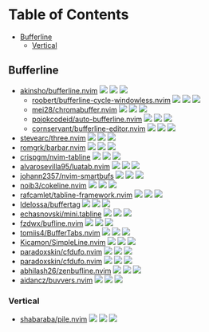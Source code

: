 # Table of Contents

<!-- toc -->

- [Bufferline](#bufferline)
  * [Vertical](#vertical)

<!-- tocstop -->

## Bufferline

- [akinsho/bufferline.nvim](https://github.com/akinsho/bufferline.nvim) ![](https://img.shields.io/github/stars/akinsho/bufferline.nvim) ![](https://img.shields.io/github/last-commit/akinsho/bufferline.nvim) ![](https://img.shields.io/github/commit-activity/y/akinsho/bufferline.nvim)
  - [roobert/bufferline-cycle-windowless.nvim](https://github.com/roobert/bufferline-cycle-windowless.nvim) ![](https://img.shields.io/github/stars/roobert/bufferline-cycle-windowless.nvim) ![](https://img.shields.io/github/last-commit/roobert/bufferline-cycle-windowless.nvim) ![](https://img.shields.io/github/commit-activity/y/roobert/bufferline-cycle-windowless.nvim)
  - [mei28/chromabuffer.nvim](https://github.com/mei28/chromabuffer.nvim) ![](https://img.shields.io/github/stars/mei28/chromabuffer.nvim) ![](https://img.shields.io/github/last-commit/mei28/chromabuffer.nvim) ![](https://img.shields.io/github/commit-activity/y/mei28/chromabuffer.nvim)
  - [pojokcodeid/auto-bufferline.nvim](https://github.com/pojokcodeid/auto-bufferline.nvim) ![](https://img.shields.io/github/stars/pojokcodeid/auto-bufferline.nvim) ![](https://img.shields.io/github/last-commit/pojokcodeid/auto-bufferline.nvim) ![](https://img.shields.io/github/commit-activity/y/pojokcodeid/auto-bufferline.nvim)
  - [cornservant/bufferline-editor.nvim](https://github.com/cornservant/bufferline-editor.nvim) ![](https://img.shields.io/github/stars/cornservant/bufferline-editor.nvim) ![](https://img.shields.io/github/last-commit/cornservant/bufferline-editor.nvim) ![](https://img.shields.io/github/commit-activity/y/cornservant/bufferline-editor.nvim)
- [stevearc/three.nvim](https://github.com/stevearc/three.nvim) ![](https://img.shields.io/github/stars/stevearc/three.nvim) ![](https://img.shields.io/github/last-commit/stevearc/three.nvim) ![](https://img.shields.io/github/commit-activity/y/stevearc/three.nvim)
- [romgrk/barbar.nvim](https://github.com/romgrk/barbar.nvim) ![](https://img.shields.io/github/stars/romgrk/barbar.nvim) ![](https://img.shields.io/github/last-commit/romgrk/barbar.nvim) ![](https://img.shields.io/github/commit-activity/y/romgrk/barbar.nvim)
- [crispgm/nvim-tabline](https://github.com/crispgm/nvim-tabline) ![](https://img.shields.io/github/stars/crispgm/nvim-tabline) ![](https://img.shields.io/github/last-commit/crispgm/nvim-tabline) ![](https://img.shields.io/github/commit-activity/y/crispgm/nvim-tabline)
- [alvarosevilla95/luatab.nvim](https://github.com/alvarosevilla95/luatab.nvim) ![](https://img.shields.io/github/stars/alvarosevilla95/luatab.nvim) ![](https://img.shields.io/github/last-commit/alvarosevilla95/luatab.nvim) ![](https://img.shields.io/github/commit-activity/y/alvarosevilla95/luatab.nvim)
- [johann2357/nvim-smartbufs](https://github.com/johann2357/nvim-smartbufs) ![](https://img.shields.io/github/stars/johann2357/nvim-smartbufs) ![](https://img.shields.io/github/last-commit/johann2357/nvim-smartbufs) ![](https://img.shields.io/github/commit-activity/y/johann2357/nvim-smartbufs)
- [noib3/cokeline.nvim](https://github.com/noib3/cokeline.nvim) ![](https://img.shields.io/github/stars/noib3/cokeline.nvim) ![](https://img.shields.io/github/last-commit/noib3/cokeline.nvim) ![](https://img.shields.io/github/commit-activity/y/noib3/cokeline.nvim)
- [rafcamlet/tabline-framework.nvim](https://github.com/rafcamlet/tabline-framework.nvim) ![](https://img.shields.io/github/stars/rafcamlet/tabline-framework.nvim) ![](https://img.shields.io/github/last-commit/rafcamlet/tabline-framework.nvim) ![](https://img.shields.io/github/commit-activity/y/rafcamlet/tabline-framework.nvim)
- [ldelossa/buffertag](https://github.com/ldelossa/buffertag) ![](https://img.shields.io/github/stars/ldelossa/buffertag) ![](https://img.shields.io/github/last-commit/ldelossa/buffertag) ![](https://img.shields.io/github/commit-activity/y/ldelossa/buffertag)
- [echasnovski/mini.tabline](https://github.com/echasnovski/mini.tabline) ![](https://img.shields.io/github/stars/echasnovski/mini.tabline) ![](https://img.shields.io/github/last-commit/echasnovski/mini.tabline) ![](https://img.shields.io/github/commit-activity/y/echasnovski/mini.tabline)
- [fzdwx/bufline.nvim](https://github.com/fzdwx/bufline.nvim) ![](https://img.shields.io/github/stars/fzdwx/bufline.nvim) ![](https://img.shields.io/github/last-commit/fzdwx/bufline.nvim) ![](https://img.shields.io/github/commit-activity/y/fzdwx/bufline.nvim)
- [tomiis4/BufferTabs.nvim](https://github.com/tomiis4/BufferTabs.nvim) ![](https://img.shields.io/github/stars/tomiis4/BufferTabs.nvim) ![](https://img.shields.io/github/last-commit/tomiis4/BufferTabs.nvim) ![](https://img.shields.io/github/commit-activity/y/tomiis4/BufferTabs.nvim)
- [Kicamon/SimpleLine.nvim](https://github.com/Kicamon/SimpleLine.nvim) ![](https://img.shields.io/github/stars/Kicamon/SimpleLine.nvim) ![](https://img.shields.io/github/last-commit/Kicamon/SimpleLine.nvim) ![](https://img.shields.io/github/commit-activity/y/Kicamon/SimpleLine.nvim)
- [paradoxskin/cfdufo.nvim](https://github.com/paradoxskin/cfdufo.nvim) ![](https://img.shields.io/github/stars/paradoxskin/cfdufo.nvim) ![](https://img.shields.io/github/last-commit/paradoxskin/cfdufo.nvim) ![](https://img.shields.io/github/commit-activity/y/paradoxskin/cfdufo.nvim)
- [paradoxskin/cfdufo.nvim](https://github.com/paradoxskin/cfdufo.nvim) ![](https://img.shields.io/github/stars/paradoxskin/cfdufo.nvim) ![](https://img.shields.io/github/last-commit/paradoxskin/cfdufo.nvim) ![](https://img.shields.io/github/commit-activity/y/paradoxskin/cfdufo.nvim)
- [abhilash26/zenbufline.nvim](https://github.com/abhilash26/zenbufline.nvim) ![](https://img.shields.io/github/stars/abhilash26/zenbufline.nvim) ![](https://img.shields.io/github/last-commit/abhilash26/zenbufline.nvim) ![](https://img.shields.io/github/commit-activity/y/abhilash26/zenbufline.nvim)
- [aidancz/buvvers.nvim](https://github.com/aidancz/buvvers.nvim) ![](https://img.shields.io/github/stars/aidancz/buvvers.nvim) ![](https://img.shields.io/github/last-commit/aidancz/buvvers.nvim) ![](https://img.shields.io/github/commit-activity/y/aidancz/buvvers.nvim)

### Vertical

- [shabaraba/pile.nvim](https://github.com/shabaraba/pile.nvim) ![](https://img.shields.io/github/stars/shabaraba/pile.nvim) ![](https://img.shields.io/github/last-commit/shabaraba/pile.nvim) ![](https://img.shields.io/github/commit-activity/y/shabaraba/pile.nvim)
